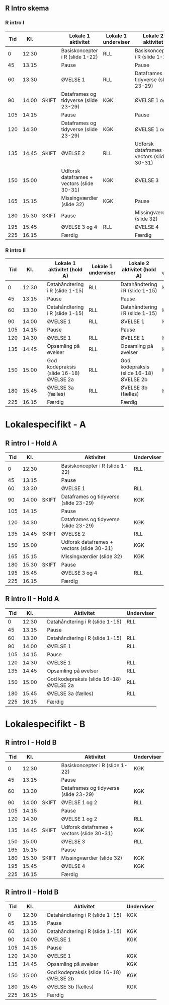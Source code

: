 ## R Intro skema



### R intro I

| Tid  | Kl.   |       | Lokale 1 aktivitet                         | Lokale 1 underviser | Lokale 2 aktivitet                         | Lokale 2 underviser |
| ---- | ----- | ----- | ------------------------------------------ | ------------------- | ------------------------------------------ | ------------------- |
| 0    | 12.30 |       | Basiskoncepter i R (slide 1-22)            | RLL                 | Basiskoncepter i R (slide 1-22)            | KGK                 |
| 45   | 13.15 |       | Pause                                      |                     | Pause                                      |                     |
| 60   | 13.30 |       | ØVELSE 1                                   | RLL                 | Dataframes og tidyverse (slide 23-29)      | KGK                 |
| 90   | 14.00 | SKIFT | Dataframes og tidyverse (slide 23-29)      | KGK                 | ØVELSE 1 og 2                              | RLL                 |
| 105  | 14.15 |       | Pause                                      |                     | Pause                                      |                     |
| 120  | 14.30 |       | Dataframes og tidyverse (slide 23-29)      | KGK                 | ØVELSE 1 og 2                              | RLL                 |
| 135  | 14.45 | SKIFT | ØVELSE 2                                   | RLL                 | Udforsk dataframes + vectors (slide 30-31) | KGK                 |
| 150  | 15.00 |       | Udforsk dataframes + vectors (slide 30-31) | KGK                 | ØVELSE 3                                   | RLL                 |
| 165  | 15.15 |       | Missingværdier (slide 32)                  | KGK                 | Pause                                      |                     |
| 180  | 15.30 | SKIFT | Pause                                      |                     | Missingværdier (slide 32)                  | KGK                 |
| 195  | 15.45 |       | ØVELSE 3 og 4                              | RLL                 | ØVELSE 4                                   | KGK                 |
| 225  | 16.15 |       | Færdig                                     |                     | Færdig                                     |                     |



### R intro II

| Tid  | Kl.   |      | Lokale 1 aktivitet (hold A)                  | Lokale 1 underviser | Lokale 2 aktivitet (hold A)                  | Lokale 2 underviser |
| ---- | ----- | ---- | -------------------------------------------- | ------------------- | -------------------------------------------- | ------------------- |
| 0    | 12.30 |      | Datahåndtering i R (slide 1-15)              | RLL                 | Datahåndtering i R (slide 1-15)              | KGK                 |
| 45   | 13.15 |      | Pause                                        |                     | Pause                                        |                     |
| 60   | 13.30 |      | Datahåndtering i R (slide 1-15)              | RLL                 | Datahåndtering i R (slide 1-15)              | KGK                 |
| 90   | 14.00 |      | ØVELSE 1                                     | RLL                 | ØVELSE 1                                     | KGK                 |
| 105  | 14.15 |      | Pause                                        |                     | Pause                                        |                     |
| 120  | 14.30 |      | ØVELSE 1                                     | RLL                 | ØVELSE 1                                     | KGK                 |
| 135  | 14.45 |      | Opsamling på øvelser                         | RLL                 | Opsamling på øvelser                         | KGK                 |
| 150  | 15.00 |      | God kodepraksis (slide 16-18)<br />ØVELSE 2a | RLL                 | God kodepraksis (slide 16-18)<br />ØVELSE 2b | KGK                 |
| 180  | 15.45 |      | ØVELSE 3a (fælles)                           | RLL                 | ØVELSE 3b (fælles)                           | KGK                 |
| 225  | 16.15 |      | Færdig                                       |                     | Færdig                                       |                     |



# Lokalespecifikt - A



## R intro I - Hold A

| Tid  | Kl.   |       | Aktivitet                                  | Underviser |
| ---- | ----- | ----- | ------------------------------------------ | ---------- |
| 0    | 12.30 |       | Basiskoncepter i R (slide 1-22)            | RLL        |
| 45   | 13.15 |       | Pause                                      |            |
| 60   | 13.30 |       | ØVELSE 1                                   | RLL        |
| 90   | 14.00 | SKIFT | Dataframes og tidyverse (slide 23-29)      | KGK        |
| 105  | 14.15 |       | Pause                                      |            |
| 120  | 14.30 |       | Dataframes og tidyverse (slide 23-29)      | KGK        |
| 135  | 14.45 | SKIFT | ØVELSE 2                                   | RLL        |
| 150  | 15.00 |       | Udforsk dataframes + vectors (slide 30-31) | KGK        |
| 165  | 15.15 |       | Missingværdier (slide 32)                  | KGK        |
| 180  | 15.30 | SKIFT | Pause                                      |            |
| 195  | 15.45 |       | ØVELSE 3 og 4                              | RLL        |
| 225  | 16.15 |       | Færdig                                     |            |



## R intro II - Hold A

| Tid  | Kl.   |      | Aktivitet                                    | Underviser |
| ---- | ----- | ---- | -------------------------------------------- | ---------- |
| 0    | 12.30 |      | Datahåndtering i R (slide 1-15)              | RLL        |
| 45   | 13.15 |      | Pause                                        |            |
| 60   | 13.30 |      | Datahåndtering i R (slide 1-15)              | RLL        |
| 90   | 14.00 |      | ØVELSE 1                                     | RLL        |
| 105  | 14.15 |      | Pause                                        |            |
| 120  | 14.30 |      | ØVELSE 1                                     | RLL        |
| 135  | 14.45 |      | Opsamling på øvelser                         | RLL        |
| 150  | 15.00 |      | God kodepraksis (slide 16-18)<br />ØVELSE 2a | RLL        |
| 180  | 15.45 |      | ØVELSE 3a (fælles)                           | RLL        |
| 225  | 16.15 |      | Færdig                                       |            |



# Lokalespecifikt - B



## R intro I - Hold B

| Tid  | Kl.   |       | Aktivitet                                  | Underviser |
| ---- | ----- | ----- | ------------------------------------------ | ---------- |
| 0    | 12.30 |       | Basiskoncepter i R (slide 1-22)            | KGK        |
| 45   | 13.15 |       | Pause                                      |            |
| 60   | 13.30 |       | Dataframes og tidyverse (slide 23-29)      | KGK        |
| 90   | 14.00 | SKIFT | ØVELSE 1 og 2                              | RLL        |
| 105  | 14.15 |       | Pause                                      |            |
| 120  | 14.30 |       | ØVELSE 1 og 2                              | RLL        |
| 135  | 14.45 | SKIFT | Udforsk dataframes + vectors (slide 30-31) | KGK        |
| 150  | 15.00 |       | ØVELSE 3                                   | RLL        |
| 165  | 15.15 |       | Pause                                      |            |
| 180  | 15.30 | SKIFT | Missingværdier (slide 32)                  | KGK        |
| 195  | 15.45 |       | ØVELSE 4                                   | KGK        |
| 225  | 16.15 |       | Færdig                                     |            |



## R intro II - Hold B

| Tid  | Kl.   |      | Aktivitet                                    | Underviser |
| ---- | ----- | ---- | -------------------------------------------- | ---------- |
| 0    | 12.30 |      | Datahåndtering i R (slide 1-15)              | KGK        |
| 45   | 13.15 |      | Pause                                        |            |
| 60   | 13.30 |      | Datahåndtering i R (slide 1-15)              | KGK        |
| 90   | 14.00 |      | ØVELSE 1                                     | KGK        |
| 105  | 14.15 |      | Pause                                        |            |
| 120  | 14.30 |      | ØVELSE 1                                     | KGK        |
| 135  | 14.45 |      | Opsamling på øvelser                         | KGK        |
| 150  | 15.00 |      | God kodepraksis (slide 16-18)<br />ØVELSE 2b | KGK        |
| 180  | 15.45 |      | ØVELSE 3b (fælles)                           | KGK        |
| 225  | 16.15 |      | Færdig                                       |            |
